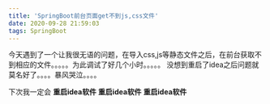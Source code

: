 ```yaml
---
title: 'SpringBoot前台页面get不到js,css文件'
date: 2020-09-28 21:59:03
tags: SpringBoot
---
```

今天遇到了一个让我很无语的问题，在导入css,js等静态文件之后，在前台获取不到相应的文件。。。。。为此调试了好几个小时。。。。。
没想到重启了idea之后问题就莫名好了。。。。暴风哭泣。。。。

下次我一定会
**重启idea软件**
**重启idea软件**
**重启idea软件**